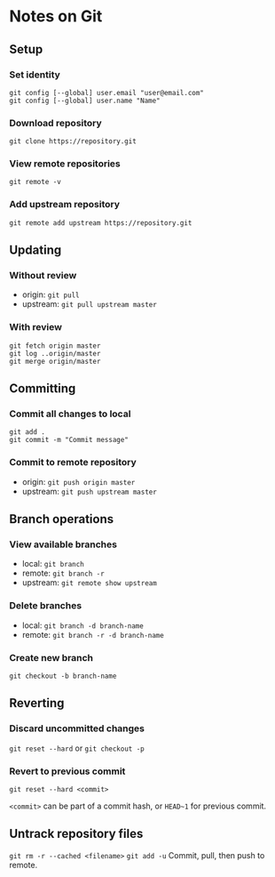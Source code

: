 # Notes on Git

## Setup

### Set identity

~~~~
git config [--global] user.email "user@email.com"
git config [--global] user.name "Name"
~~~~

### Download repository
`git clone https://repository.git`

### View remote repositories
`git remote -v`

### Add upstream repository
`git remote add upstream https://repository.git`

## Updating
### Without review
* origin: `git pull`
* upstream: `git pull upstream master`

### With review
~~~~
git fetch origin master
git log ..origin/master
git merge origin/master
~~~~

## Committing

### Commit all changes to local
~~~~
git add .
git commit -m "Commit message"
~~~~

### Commit to remote repository
* origin: `git push origin master`
* upstream: `git push upstream master`


## Branch operations

### View available branches
* local: `git branch`
* remote: `git branch -r`
* upstream: `git remote show upstream`

### Delete branches
* local: `git branch -d branch-name`
* remote: `git branch -r -d branch-name`

### Create new branch
`git checkout -b branch-name`


## Reverting
### Discard uncommitted changes
`git reset --hard`
or
`git checkout -p`

### Revert to previous commit
`git reset --hard <commit>`

`<commit>` can be part of a commit hash, or `HEAD~1` for previous commit.

## Untrack repository files
`git rm -r --cached <filename>`
`git add -u`
Commit, pull, then push to remote.
